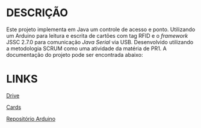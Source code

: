 # **DESCRIÇÃO** #

Este projeto implementa em Java um controle de acesso e ponto. Utilizando um Arduino para leitura e escrita de cartões com tag RFID e o *framework* JSSC 2.7.0 para comunicação *Java Serial* via USB. Desenvolvido utilizando a metodologia SCRUM como uma atividade da matéria de PR1. A documentação do projeto pode ser encontrada abaixo:
# **LINKS** #

[Drive](https://drive.google.com/drive/folders/0B8bVidKL3v0XNWhFMEZuY1pwcEU)

[Cards](https://docs.google.com/spreadsheets/d/135p-GEm2_vJZVcTZevu2yPzAPaHBGviAcLd8UXNHjHc/edit#gid=0)

[Repositório Arduino](https://bitbucket.org/AquaCoding/controle-de-ponto-e-acesso-arduino)